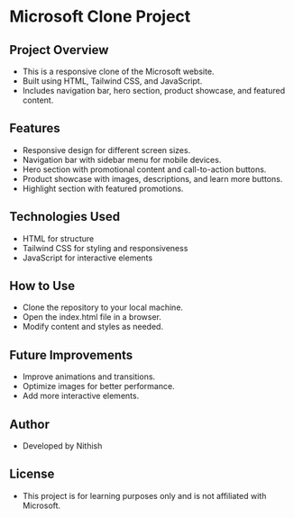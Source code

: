 # Microsoft Clone Project

## Project Overview
- This is a responsive clone of the Microsoft website.
- Built using HTML, Tailwind CSS, and JavaScript.
- Includes navigation bar, hero section, product showcase, and featured content.

## Features
- Responsive design for different screen sizes.
- Navigation bar with sidebar menu for mobile devices.
- Hero section with promotional content and call-to-action buttons.
- Product showcase with images, descriptions, and learn more buttons.
- Highlight section with featured promotions.

## Technologies Used
- HTML for structure
- Tailwind CSS for styling and responsiveness
- JavaScript for interactive elements

## How to Use
- Clone the repository to your local machine.
- Open the index.html file in a browser.
- Modify content and styles as needed.

## Future Improvements
- Improve animations and transitions.
- Optimize images for better performance.
- Add more interactive elements.

## Author
- Developed by Nithish

## License
- This project is for learning purposes only and is not affiliated with Microsoft.
